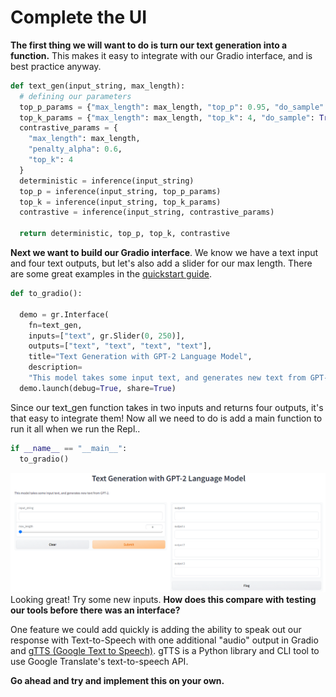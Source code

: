 # Complete the UI

**The first thing we will want to do is turn our text generation into a function.**
This makes it easy to integrate with our Gradio interface, and is best practice anyway. 


``` python
def text_gen(input_string, max_length):
  # defining our parameters
  top_p_params = {"max_length": max_length, "top_p": 0.95, "do_sample": True}
  top_k_params = {"max_length": max_length, "top_k": 4, "do_sample": True}
  contrastive_params = {
    "max_length": max_length,
    "penalty_alpha": 0.6,
    "top_k": 4
  }
  deterministic = inference(input_string)
  top_p = inference(input_string, top_p_params)
  top_k = inference(input_string, top_k_params)
  contrastive = inference(input_string, contrastive_params)

  return deterministic, top_p, top_k, contrastive
```


**Next we want to build our Gradio interface**. We know we have a text input and four text outputs, but let's also add a slider for our max length. There are some great examples in the [quickstart guide](https://gradio.app/quickstart/). 

```python
def to_gradio():

  demo = gr.Interface(
    fn=text_gen,
    inputs=["text", gr.Slider(0, 250)],
    outputs=["text", "text", "text", "text"],
    title="Text Generation with GPT-2 Language Model",
    description=
    "This model takes some input text, and generates new text from GPT-2.")
  demo.launch(debug=True, share=True)
  ```

  Since our text_gen function takes in two inputs and returns four outputs, it's that easy to integrate them!
  Now all we need to do is add a main function to run it all when we run the Repl..
```python
if __name__ == "__main__":
  to_gradio()
```

![image](image.png)
Looking great! Try some new inputs. **How does this compare with testing our tools before there was an interface?**

One feature we could add quickly is adding the ability to speak out our response with Text-to-Speech with one additional "audio" output in Gradio and [gTTS (Google Text to Speech)](https://github.com/pndurette/gTTS). gTTS is a Python library and CLI tool to use Google Translate's text-to-speech API.

**Go ahead and try and implement this on your own.**